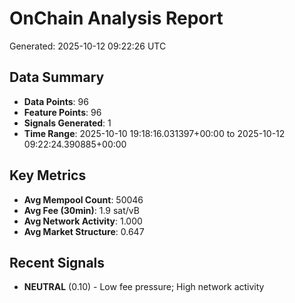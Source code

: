 # OnChain Analysis Report
Generated: 2025-10-12 09:22:26 UTC

## Data Summary
- **Data Points**: 96
- **Feature Points**: 96
- **Signals Generated**: 1
- **Time Range**: 2025-10-10 19:18:16.031397+00:00 to 2025-10-12 09:22:24.390885+00:00

## Key Metrics
- **Avg Mempool Count**: 50046
- **Avg Fee (30min)**: 1.9 sat/vB
- **Avg Network Activity**: 1.000
- **Avg Market Structure**: 0.647

## Recent Signals
- **NEUTRAL** (0.10) - Low fee pressure; High network activity
